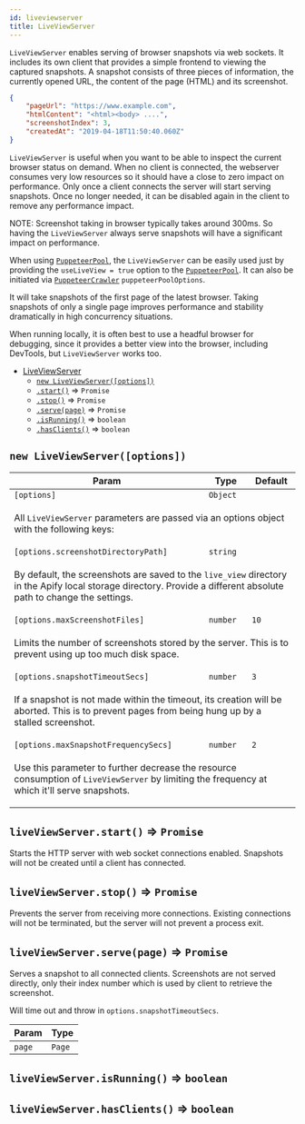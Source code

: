 ```yaml
---
id: liveviewserver
title: LiveViewServer
---
```


<a name="LiveViewServer"></a>

`LiveViewServer` enables serving of browser snapshots via web sockets. It includes its own client that provides a simple frontend to viewing the
captured snapshots. A snapshot consists of three pieces of information, the currently opened URL, the content of the page (HTML) and its screenshot.

```json
{
    "pageUrl": "https://www.example.com",
    "htmlContent": "<html><body> ....",
    "screenshotIndex": 3,
    "createdAt": "2019-04-18T11:50:40.060Z"
}
```

`LiveViewServer` is useful when you want to be able to inspect the current browser status on demand. When no client is connected, the webserver
consumes very low resources so it should have a close to zero impact on performance. Only once a client connects the server will start serving
snapshots. Once no longer needed, it can be disabled again in the client to remove any performance impact.

NOTE: Screenshot taking in browser typically takes around 300ms. So having the `LiveViewServer` always serve snapshots will have a significant impact
on performance.

When using [`PuppeteerPool`](puppeteerpool), the `LiveViewServer` can be easily used just by providing the `useLiveView = true` option to the
[`PuppeteerPool`](puppeteerpool). It can also be initiated via [`PuppeteerCrawler`](puppeteercrawler) `puppeteerPoolOptions`.

It will take snapshots of the first page of the latest browser. Taking snapshots of only a single page improves performance and stability dramatically
in high concurrency situations.

When running locally, it is often best to use a headful browser for debugging, since it provides a better view into the browser, including DevTools,
but `LiveViewServer` works too.

-   [LiveViewServer](liveviewserver)
    -   [`new LiveViewServer([options])`](#new_LiveViewServer_new)
    -   [`.start()`](#LiveViewServer+start) ⇒ `Promise`
    -   [`.stop()`](#LiveViewServer+stop) ⇒ `Promise`
    -   [`.serve(page)`](#LiveViewServer+serve) ⇒ `Promise`
    -   [`.isRunning()`](#LiveViewServer+isRunning) ⇒ `boolean`
    -   [`.hasClients()`](#LiveViewServer+hasClients) ⇒ `boolean`

<a name="new_LiveViewServer_new"></a>

## `new LiveViewServer([options])`

<table>
<thead>
<tr>
<th>Param</th><th>Type</th><th>Default</th>
</tr>
</thead>
<tbody>
<tr>
<td><code>[options]</code></td><td><code>Object</code></td><td></td>
</tr>
<tr>
<td colspan="3"><p>All <code>LiveViewServer</code> parameters are passed
  via an options object with the following keys:</p>
</td></tr><tr>
<td><code>[options.screenshotDirectoryPath]</code></td><td><code>string</code></td><td></td>
</tr>
<tr>
<td colspan="3"><p>By default, the screenshots are saved to
  the <code>live_view</code> directory in the Apify local storage directory.
  Provide a different absolute path to change the settings.</p>
</td></tr><tr>
<td><code>[options.maxScreenshotFiles]</code></td><td><code>number</code></td><td><code>10</code></td>
</tr>
<tr>
<td colspan="3"><p>Limits the number of screenshots stored
  by the server. This is to prevent using up too much disk space.</p>
</td></tr><tr>
<td><code>[options.snapshotTimeoutSecs]</code></td><td><code>number</code></td><td><code>3</code></td>
</tr>
<tr>
<td colspan="3"><p>If a snapshot is not made within the timeout,
  its creation will be aborted. This is to prevent
  pages from being hung up by a stalled screenshot.</p>
</td></tr><tr>
<td><code>[options.maxSnapshotFrequencySecs]</code></td><td><code>number</code></td><td><code>2</code></td>
</tr>
<tr>
<td colspan="3"><p>Use this parameter to further decrease the resource consumption
  of <code>LiveViewServer</code> by limiting the frequency at which it&#39;ll
  serve snapshots.</p>
</td></tr></tbody>
</table>
<a name="LiveViewServer+start"></a>

## `liveViewServer.start()` ⇒ `Promise`

Starts the HTTP server with web socket connections enabled. Snapshots will not be created until a client has connected.

<a name="LiveViewServer+stop"></a>

## `liveViewServer.stop()` ⇒ `Promise`

Prevents the server from receiving more connections. Existing connections will not be terminated, but the server will not prevent a process exit.

<a name="LiveViewServer+serve"></a>

## `liveViewServer.serve(page)` ⇒ `Promise`

Serves a snapshot to all connected clients. Screenshots are not served directly, only their index number which is used by client to retrieve the
screenshot.

Will time out and throw in `options.snapshotTimeoutSecs`.

<table>
<thead>
<tr>
<th>Param</th><th>Type</th>
</tr>
</thead>
<tbody>
<tr>
<td><code>page</code></td><td><code>Page</code></td>
</tr>
<tr>
</tr></tbody>
</table>
<a name="LiveViewServer+isRunning"></a>

## `liveViewServer.isRunning()` ⇒ `boolean`

<a name="LiveViewServer+hasClients"></a>

## `liveViewServer.hasClients()` ⇒ `boolean`
